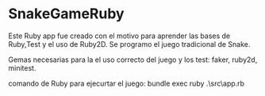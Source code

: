 # SnakeGameRuby



Este Ruby app fue creado con el motivo para aprender las bases de Ruby,Test y el uso de Ruby2D.
Se programo el juego tradicional de Snake.

Gemas necesarias  para la el uso correcto del juego y los test: 
   faker,
   ruby2d, 
   minitest.
   
   comando de Ruby para ejecurtar el juego: bundle exec ruby .\src\app.rb
